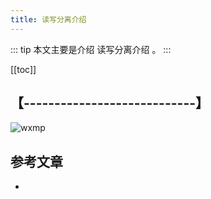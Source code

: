 ```yaml
---
title: 读写分离介绍
---
```


::: tip
本文主要是介绍 读写分离介绍 。
:::

[[toc]]

## 【----------------------------】
<img class= "zoom-custom-imgs" :src="$withBase('/assets/img/db/mysqlbasic/intro-1.png')" alt="wxmp">



## 参考文章
* 